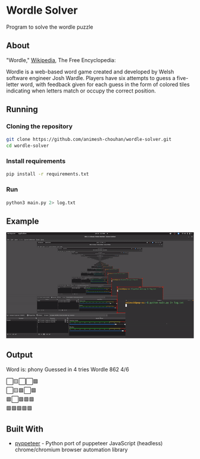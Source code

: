 # Wordle Solver

Program to solve the wordle puzzle

## About

"Wordle," [Wikipedia](https://en.wikipedia.org/wiki/Wordle), The Free Encyclopedia:

Wordle is a web-based word game created and developed by Welsh software engineer Josh Wardle. Players have six attempts to guess a five-letter word, with feedback given for each guess in the form of colored tiles indicating when letters match or occupy the correct position.

## Running

### Cloning the repository

```sh
git clone https://github.com/animesh-chouhan/wordle-solver.git
cd wordle-solver
```

### Install requirements

```sh
pip install -r requirements.txt
```

### Run

```python
python3 main.py 2> log.txt 
```

## Example

![preview](https://raw.githubusercontent.com/animesh-chouhan/wordle-solver/main/assets/preview.gif)

## Output

Word is:  phony
Guessed in  4  tries
Wordle 862 4/6

⬜🟨⬜⬜🟩  
⬜🟨🟩⬜🟩  
🟩⬜🟩🟩🟩  
🟩🟩🟩🟩🟩

## Built With

* [pyppeteer](https://github.com/pyppeteer/pyppeteer) - Python port of puppeteer JavaScript (headless) chrome/chromium browser automation library
